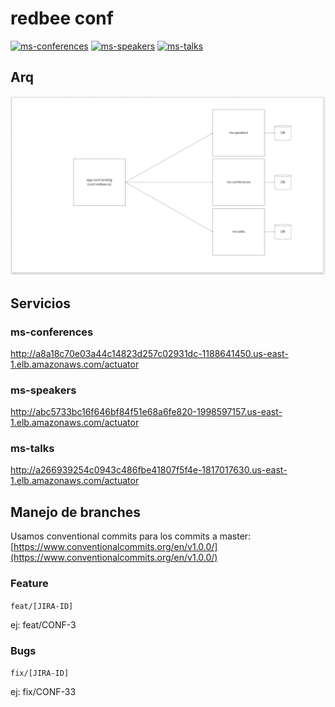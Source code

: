 # redbee conf

[![ms-conferences](https://github.com/redbee-academy/redbee-conf/actions/workflows/ms-conferences.yml/badge.svg)](https://github.com/redbee-academy/redbee-conf/actions/workflows/ms-conferences.yml)
[![ms-speakers](https://github.com/redbee-academy/redbee-conf/actions/workflows/ms-speakers.yml/badge.svg)](https://github.com/redbee-academy/redbee-conf/actions/workflows/ms-speakers.yml)
[![ms-talks](https://github.com/redbee-academy/redbee-conf/actions/workflows/ms-talks.yml/badge.svg)](https://github.com/redbee-academy/redbee-conf/actions/workflows/ms-talks.yml)

## Arq

![diagram tentativo de arquitectura](docs/diagram.png)

## Servicios

### ms-conferences

http://a8a18c70e03a44c14823d257c02931dc-1188641450.us-east-1.elb.amazonaws.com/actuator

### ms-speakers

http://abc5733bc16f646bf84f51e68a6fe820-1998597157.us-east-1.elb.amazonaws.com/actuator

### ms-talks

http://a266939254c0943c486fbe41807f5f4e-1817017630.us-east-1.elb.amazonaws.com/actuator

## Manejo de branches
Usamos conventional commits para los commits a master: [https://www.conventionalcommits.org/en/v1.0.0/](https://www.conventionalcommits.org/en/v1.0.0/)

### Feature

`feat/[JIRA-ID]`

ej: feat/CONF-3

### Bugs

`fix/[JIRA-ID]`

ej: fix/CONF-33